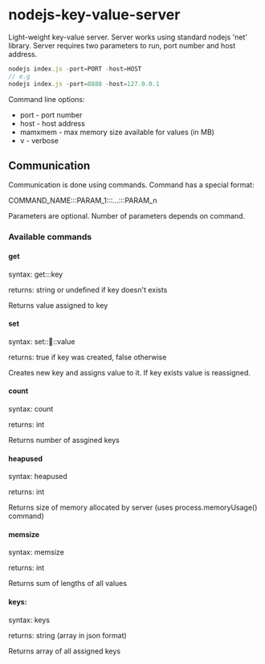 # nodejs-key-value-server
Light-weight key-value server.
Server works using standard nodejs 'net' library. Server requires two parameters to run, port number and host address.

```javascript
nodejs index.js -port=PORT -host=HOST
// e.g
nodejs index.js -port=8888 -host=127.0.0.1
```
Command line options:
* port - port number
* host - host address
* mamxmem - max memory size available for values (in MB)
* v - verbose

## Communication

Communication is done using commands. Command has a special format:

COMMAND_NAME:::PARAM_1:::...:::PARAM_n

Parameters are optional. Number of parameters depends on command.

### Available commands

#### get
syntax: get:::key

returns: string or undefined if key doesn't exists

Returns value assigned to key

#### set
syntax: set:::key:::value

returns: true if key was created, false otherwise

Creates new key and assigns value to it. If key exists value is reassigned.

#### count

syntax: count

returns: int

Returns number of assgined keys

#### heapused

syntax: heapused

returns: int

Returns size of memory allocated by server (uses process.memoryUsage() command)

#### memsize

syntax: memsize

returns: int

Returns sum of lengths of all values

#### keys:

syntax: keys

returns: string (array in json format)

Returns array of all assigned keys
